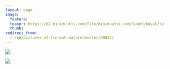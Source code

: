 ```yaml
---
layout: page
image:
  feature:
  teaser: https://b2.minimuutti.com/file/minimuutti-com/luontokuvat/talvi/3/DS44293-245px.jpg
  thumb:
redirect_from:
  - /en/pictures-of-finnish-nature/winter/00025/
---
```


![](https://b2.minimuutti.com/file/minimuutti-com/luontokuvat/talvi/3/DS44292-800px.jpg)

![](https://b2.minimuutti.com/file/minimuutti-com/luontokuvat/talvi/3/DS44293-800px.jpg)

